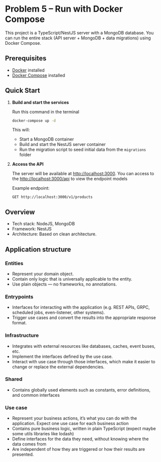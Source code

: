 # Problem 5 – Run with Docker Compose

This project is a TypeScript/NestJS server with a MongoDB database. You can run the entire stack (API server + MongoDB + data migrations) using Docker Compose.

## Prerequisites

- [Docker](https://docs.docker.com/get-docker/) installed
- [Docker Compose](https://docs.docker.com/compose/install/) installed

## Quick Start

1. **Build and start the services**

   Run this command in the terminal

   ```bash
   docker-compose up -d
   ```

   This will:
   - Start a MongoDB container
   - Build and start the NestJS server container
   - Run the migration script to seed initial data from the `migrations` folder

2. **Access the API**

   The server will be available at [http://localhost:3000](http://localhost:3000).
   You can access to the [http://localhost:3000/api](http://localhost:3000/api) to view the endpoint models

   Example endpoint:

   ```http
   GET http://localhost:3000/v1/products
   ```

## Overview

- Tech stack: NodeJS, MongoDB
- Framework: NestJS
- Architecture: Based on clean architecture.

## Application structure

### Entities

- Represent your domain object.
- Contain only logic that is universally applicable to the entity.
- Use plain objects — no frameworks, no annotations.

### Entrypoints

- Interfaces for interacting with the application (e.g. REST APIs, GRPC, scheduled jobs, even-listener, other systems).
- Trigger use cases and convert the results into the appropriate response format.

### Infrastructure

- Integrates with external resources like databases, caches, event buses, etc.
- Implement the interfaces defined by the use case.
- Interact with use case through those interfaces, which make it easier to change or replace the external dependencies.

### Shared

- Contains globally used elements such as constants, error definitions, and common interfaces

### Use case

- Represent your business actions, it’s what you can do with the application. Expect one use case for each business action
- Contains pure business logic, written in plain TypeScript (expect maybe some utils libraries like lodash)
- Define interfaces for the data they need, without knowing where the data comes from
- Are independent of how they are triggered or how their results are presented.
